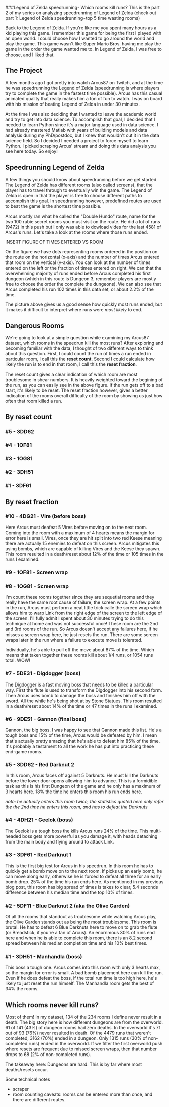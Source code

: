 ###Legend of Zelda speedrunning-  Which rooms kill runs?
This is the part 2 of my series on analyzing speedrunning of Legend of Zelda  (check out part 1: Legend of Zelda speedrunning - top 5 time wasting rooms)

Back to the Legend of Zelda.  If you're like me you spent many hours as a kid playing this game.  I remember this game for being the first I played with an open world.  I could choose how I wanted to go around the world and play the game.  This game wasn't like Super Mario Bros. having me play the game in the order the game wanted me to. In Legend of Zelda, I was free to choose, and I liked that.

## The Project

A few months ago I got pretty into watch Arcus87 on Twitch, and at the time he was speedrunning the Legend of Zelda (speedrunning is where players try to complete the game in the fastest time possible).  Arcus has this casual animated quality that really makes him a ton of fun to watch.  I was on board with his mission of beating Legend of Zelda in under 30 minutes. 

At the time I was also deciding that I wanted to leave the academic world and try to get into data science.  To accomplish that goal, I decided that I needed to learn Python since it's a major language used in data science.  I had already mastered Matlab with years of building models and data analysis during my PhD/postdoc, but I knew that wouldn't cut it in the data science field.  So I decided I needed a project to force myself to learn Python.  I picked scraping Arcus' stream and doing this data analysis you see here today.  So enjoy!

## Speedrunning Legend of Zelda

A few things you should know about speedrunning before we get started.  The Legend of Zelda has different rooms (also called screens), that the player has to travel through to eventually win the game.  The Legend of Zelda is open in that the player is free to choose different paths to accomplish this goal.  In speedrunning however, predefined routes are used to beat the game is the shortest time possible.  

Arcus mostly ran what he called the "Double Hundo" route, name for the two 100 rubie secret rooms you must visit on the route.  He did a lot of runs (9472) in this push but I only was able to dowload vides for the last 4581 of Arcus's runs.  Let's take a look at the rooms where those runs ended.

INSERT FIGURE OF TIMES ENTERED VS ROOM

On the figure we have dots representing rooms ordered in the position on the route on the horizontal (x-axis) and the number of times Arcus entered that room on the vertical (y-axis). You can look at the number of times entered on the left or the fraction of times entered on right.  We can that the overwhelming majority of runs ended before Arcus completed his first dungeon (which in this route is Dungeon 3, remember players are mostly free to choose the order the complete the dungeons).  We can also see that Arcus completed his run 102 times in this data set, or about 2.2% of the time.  

The picture above gives us a good sense how quickly most runs ended, but it makes it difficult to interpret where runs were *most likely* to end.

## Dangerous Rooms

We're going to look at a simple question while examining my Arcus87 dataset, which rooms in the speedrun kill the most runs?  After exploring and becoming familiar with the data, I thought of two different ways to think about this question. First, I could count the run of times a run ended in particular room, I call this the **reset count**. Second I could calculate how likely the run is to end in that room, I call this the **reset fraction**.

The reset count gives a clear indication of which room are most troublesome in shear numbers.  It is heavily weighted toward the begining of the run, as you can easily see in the above figure.  If the run gets off to a bad start, it's likely to be reset.  The reset fraction however, gives a better indication of the rooms overall difficulty of the room by showing us just how often that room killed a run.

## By reset count
### #5 - 3DD62
### #4 - 1OF81
### #3 - 1OG81
### #2 - 3DH51
### #1 - 3DF61

## By reset fraction
### #10 - 4DG21 - Vire (before boss)
Here Arcus must deafeat 5 Vires before moving on to the next room.  Coming into the room with a maximum of 4 hearts means the margin for error here is small.  Vires, once they are hit split into two red Keese meaning there are actually 15 enemies to defeat on this screen.  Arcus mitigates this using bombs, which are capable of killing Vires and the Keese they spawn.  This room resulted in a death/reset about 12% of the time or 105 times in the runs I examined.

### #9 - 1OF81 - Screen wrap
### #8 - 1OG81 - Screen wrap

I'm count these rooms together since they are sequetial rooms and they really have the same root cause of failure, the screen wrap.  At a few points in the run, Arcus must perform a neat little trick calle the screen wrap which allows him to warp Link from the right edge of the screen to the left edge of the screen.  I'll fully admit I spent about 30 minutes trying to do this technique at home and was not successful once!  These room are the 2nd and 3rd rooms of the run.  So Arcus doesn't accept any failures here, if he misses a screen wrap here, he just resets the run.  There are some screen wraps later in the run where a failure to execute move is tolerated.  

Individually, he's able to pull off the move about 87% of the time.  Which means that taken together these rooms kill about 1/4 runs, or 1054 runs total.  WOW!

### #7 - 5DE31 - Digdogger (boss)
The Digdogger is a fast moving boss that needs to be killed a particular way.  First the flute is used to transform the Digdogger into his second form.  Then Arcus uses bomb to damage the boss and finishes him off with the sword.  All the while he's being shot at by Stone Statues.  This room resulted in a death/reset about 14% of the time or 47 times in the runs I examined.

### #6 - 9DE51 - Gannon (final boss)
Gannon, the big boss.  I was happy to see that Gannon made this list.  He's a tough boss and 15% of the time, Arcus would be defeated by him.  I mean that's actually pretty amazing that he's able to defeat him 85% of the time.  It's probably a testament to all the work he has put into practicing these end-game rooms.

### #5 - 3DD62 - Red Darknut 2 
In this room, Arcus faces off against 5 Darknuts.  He must kill the Darknuts before the lower door opens allowing him to advance. This is a formidible task as this is his first Dungeon of the game and he only has a maximum of 3 hearts here.  18% the time he enters this room his run ends here.  

*note: he actually enters this room twice, the statistics quoted here only refer the the 2nd time he enters this room, and has to defeat the Darknuts*

### #4 - 4DH21 - Geelok (boss)
The Geelok is a tough boss the kills Arcus runs 24% of the time.  This multi-headed boss gets more powerful as you damage it, with heads detaching from the main body and flying around to attack Link.  

### #3 - 3DF61 - Red Darknut 1
This is the first big test for Arcus in his speedrun.  In this room he has to quickly get a bomb move on to the next room.  If picks up an early bomb, he can move along early, otherwise he is forced to defeat all three for an early bomb drop.  25% of the time his run ends here.  As mentioned in my previous blog post, this room has big spread of times is takes to clear, 5.4 seconds difference between his median time and the top 10% of times.

### #2 - 5DF11 - Blue Darknut 2 (aka the Olive Garden)
Of all the rooms that standout as troublesome while watching Arcus play, the Olive Garden stands out as being the most troublesome.  This room is brutal.  He has to defeat 6 Blue Darknuts here to move on to grab the flute (or Breadstick, if you're a fan of Arcus).  An enornmous 30% of runs end here and when he is able to complete this room, there is an 8.2 second spread between his median completion time and his 10% best times.  

### #1 - 3DH51 - Manhandla (boss)
This boss a tough one.  Arcus comes into this room with only 3 hearts max, so the margin for error is small.  A bad bomb placement here can kill the run.  Even if he does defeat the boss, if the total run time is too high here, he's likely to just reset the run himself.  The Manhandla room gets the best of 34% the rooms. 

## Which rooms never kill runs?  

Most of them! In my dataset, 134 of the 234 rooms I define never result in a death.  The big story here is how different dungeons are from the overworld.  61 of 141 (43%) of dungeon rooms had zero deaths.  In the overworld it's 71 out of 93 (76%) never resulted in death.  Of the 4479 runs that weren't completed, 3162 (70%) ended in a dungeon.  Only 1315 runs (30% of non-completed runs) ended in the overworld.  If we filter the first overworld push where resets are frequent due to missed screen wraps, then that number drops to 68 (2% of non-completed runs).  

The takeaway here: Dungeons are hard. This is by far where most deaths/resets occur.

Some technical notes
- scraper
- room counting caveats: rooms can be entered more than once, and there are different routes.